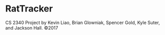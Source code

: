 # RatTracker

CS 2340 Project by Kevin Liao, Brian Glowniak, Spencer Gold, Kyle Suter, and Jackson Hall.
©2017
